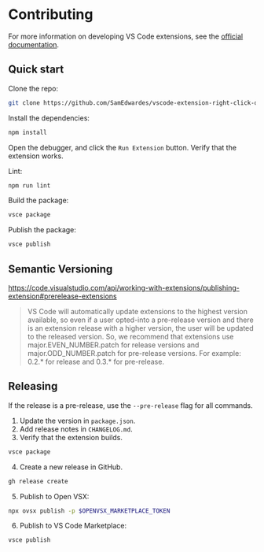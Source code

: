 # Contributing

For more information on developing VS Code extensions, see the [official documentation](https://code.visualstudio.com/api).

## Quick start

Clone the repo:

```bash
git clone https://github.com/SamEdwardes/vscode-extension-right-click-open-here.git
```

Install the dependencies:

```bash
npm install
```

Open the debugger, and click the `Run Extension` button. Verify that the extension works.

Lint:

```bash
npm run lint
```

Build the package:

```bash
vsce package
```

Publish the package:

```bash
vsce publish
```

## Semantic Versioning

<https://code.visualstudio.com/api/working-with-extensions/publishing-extension#prerelease-extensions>

> VS Code will automatically update extensions to the highest version available, so even if a user opted-into a pre-release version and there is an extension release with a higher version, the user will be updated to the released version. So, we recommend that extensions use major.EVEN_NUMBER.patch for release versions and major.ODD_NUMBER.patch for pre-release versions. For example: 0.2.* for release and 0.3.* for pre-release.

## Releasing

If the release is a pre-release, use the `--pre-release` flag for all commands.

1. Update the version in `package.json`.
2. Add release notes in `CHANGELOG.md`.
3. Verify that the extension builds.

```bash
vsce package
```

4. Create a new release in GitHub.

```bash
gh release create
```

5. Publish to Open VSX:

```bash
npx ovsx publish -p $OPENVSX_MARKETPLACE_TOKEN
```

6. Publish to VS Code Marketplace:

```bash
vsce publish
```